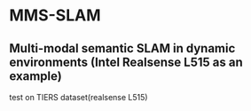 # MMS-SLAM
## Multi-modal semantic SLAM in dynamic environments (Intel Realsense L515 as an example)

test on TIERS dataset(realsense L515)

